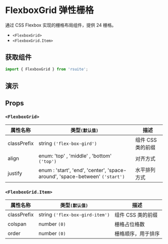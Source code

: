 # FlexboxGrid 弹性栅格 

通过 CSS Flexbox 实现的栅格布局组件，提供 24 栅格。

* `<FlexboxGrid>`
* `<FlexboxGrid.Item>`

## 获取组件

```js
import { FlexboxGrid } from 'rsuite';
```

## 演示

<!--{demo}-->

## Props

### `<FlexboxGrid>`

| 属性名称    | 类型`(默认值)`                                                               | 描述           |
| ----------- | ---------------------------------------------------------------------------- | -------------- |
| classPrefix | string `('flex-box-gird')`                                                   | 组件 CSS 类的前缀 |
| align       | enum: 'top' , 'middle' , 'bottom' `('top')`                                  | 对齐方式       |
| justify     | enum : 'start', 'end', 'center', 'space-around', 'space-between' `('start')` | 水平排列方式   |

### `<FlexboxGrid.Item>`

| 属性名称    | 类型`(默认值)`                  | 描述               |
| ----------- | ------------------------------- | ------------------ |
| classPrefix | string `('flex-box-gird-item')` | 组件 CSS 类的前缀     |
| colspan     | number `(0)`                    | 栅格占位格数       |
| order       | number `(0)`                    | 栅格顺序，用于排序 |
